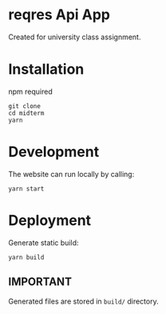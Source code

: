 # reqres Api App

Created for university class assignment.

# Installation

npm required

```
git clone
cd midterm
yarn
```

# Development

The website can run locally by calling:

```
yarn start
```

# Deployment

Generate static build:

```
yarn build
```

## IMPORTANT

Generated files are stored in `build/` directory.
